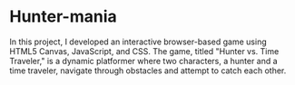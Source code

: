# Hunter-mania
 In this project, I developed an interactive browser-based game using HTML5 Canvas, JavaScript, and CSS. The game, titled "Hunter vs. Time Traveler," is a dynamic platformer where two characters, a hunter and a time traveler, navigate through obstacles and attempt to catch each other.

